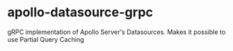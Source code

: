 # apollo-datasource-grpc
gRPC implementation of Apollo Server's Datasources. Makes it possible to use Partial Query Caching
